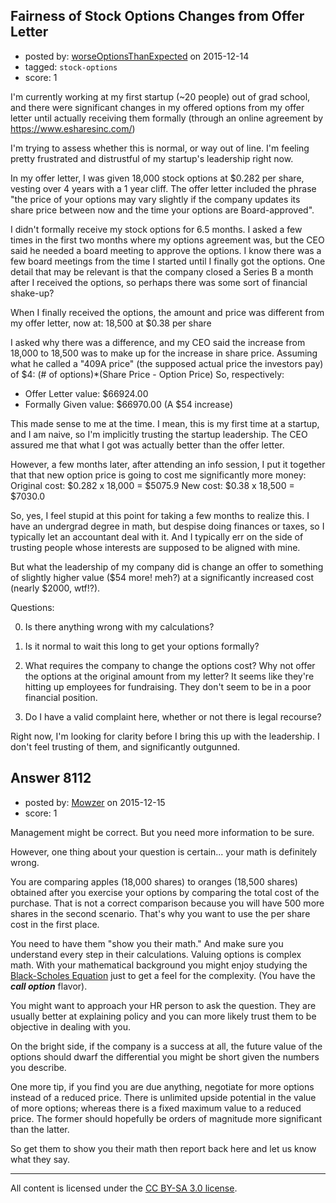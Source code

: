 ## Fairness of Stock Options Changes from Offer Letter

- posted by: [worseOptionsThanExpected](https://stackexchange.com/users/7470498/worseoptionsthanexpected) on 2015-12-14
- tagged: `stock-options`
- score: 1

I'm currently working at my first startup (~20 people) out of grad school, and there were significant changes in my offered options from my offer letter until actually receiving them formally (through an online agreement by https://www.esharesinc.com/)

I'm trying to assess whether this is normal, or way out of line. I'm feeling pretty frustrated and distrustful of my startup's leadership right now.

In my offer letter, I was given 18,000 stock options at $0.282 per share, vesting over 4 years with a 1 year cliff. The offer letter included the phrase "the price of your options may vary slightly if the company updates its share price between now and the time your options are Board-approved".

I didn't formally receive my stock options for 6.5 months. I asked a few times in the first two months where my options agreement was, but the CEO said he needed a board meeting to approve the options. I know there was a few board meetings from the time I started until I finally got the options. One detail that may be relevant is that the company closed a Series B a month after I received the options, so perhaps there was some sort of financial shake-up?

When I finally received the options, the amount and price was different from my offer letter, now at:
18,500 at $0.38 per share

I asked why there was a difference, and my CEO said the increase from 18,000 to 18,500 was to make up for the increase in share price. Assuming what he called a "409A price" (the supposed actual price the investors pay) of $4:
(# of options)*(Share Price - Option Price)
So, respectively:
* Offer Letter value:   $66924.00
* Formally Given value: $66970.00
(A $54 increase)

This made sense to me at the time. I mean, this is my first time at a startup, and I am naive, so I'm implicitly trusting the startup leadership. The CEO assured me that what I got was actually better than the offer letter.

However, a few months later, after attending an info session, I put it together that that new option price is going to cost me significantly more money:
Original cost: $0.282 x 18,000 = $5075.9
New cost:      $0.38  x 18,500 = $7030.0

So, yes, I feel stupid at this point for taking a few months to realize this. I have an undergrad degree in math, but despise doing finances or taxes, so I typically let an accountant deal with it. And I typically err on the side of trusting people whose interests are supposed to be aligned with mine.

But what the leadership of my company did is change an offer to something of slightly higher value ($54 more! meh?) at a significantly increased cost (nearly $2000, wtf!?).

Questions:

0) Is there anything wrong with my calculations?

1) Is it normal to wait this long to get your options formally?

2) What requires the company to change the options cost? Why not offer the options at the original amount from my letter? It seems like they're hitting up employees for fundraising. They don't seem to be in a poor financial position.

3) Do I have a valid complaint here, whether or not there is legal recourse?

Right now, I'm looking for clarity before I bring this up with the leadership. I don't feel trusting of them, and significantly outgunned.





## Answer 8112

- posted by: [Mowzer](https://stackexchange.com/users/1803081/mowzer) on 2015-12-15
- score: 1

<p>Management might be correct. But you need more information to be sure.</p>

<p>However, one thing about your question is certain... your math is definitely wrong.</p>

<p>You are comparing apples (18,000 shares) to oranges (18,500 shares) obtained after you exercise your options by comparing the total cost of the purchase. That is not a correct comparison because you will have 500 more shares in the second scenario. That's why you want to use the per share cost in the first place.</p>

<p>You need to have them "show you their math." And make sure you understand every step in their calculations. Valuing options is complex math. With your mathematical background you might enjoy studying the <a href="https://en.wikipedia.org/wiki/Black%E2%80%93Scholes_equation" rel="nofollow">Black-Scholes Equation</a> just to get a feel for the complexity. (You have the <strong><em>call option</em></strong> flavor).</p>

<p>You might want to approach your HR person to ask the question. They are usually better at explaining policy and you can more likely trust them to be objective in dealing with you.</p>

<p>On the bright side, if the company is a success at all, the future value of the options should dwarf the differential you might be short given the numbers you describe.</p>

<p>One more tip, if you find you are due anything, negotiate for more options instead of a reduced price. There is unlimited upside potential in the value of more options; whereas there is a fixed maximum value to a reduced price. The former should hopefully be orders of magnitude more significant than the latter.</p>

<p>So get them to show you their math then report back here and let us know what they say.</p>




---

All content is licensed under the [CC BY-SA 3.0 license](https://creativecommons.org/licenses/by-sa/3.0/).
